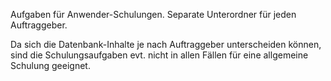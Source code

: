 Aufgaben für Anwender-Schulungen. 
Separate Unterordner für jeden Auftraggeber.   

Da sich die Datenbank-Inhalte je nach Auftraggeber unterscheiden können, sind die Schulungsaufgaben evt. nicht in allen Fällen für eine allgemeine Schulung geeignet. 




